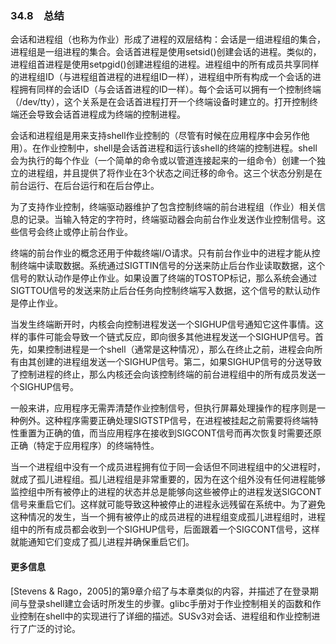 ### 34.8　总结

会话和进程组（也称为作业）形成了进程的双层结构：会话是一组进程组的集合，进程组是一组进程的集合。会话首进程是使用setsid()创建会话的进程。类似的，进程组首进程是使用setpgid()创建进程组的进程。进程组中的所有成员共享同样的进程组ID（与进程组首进程的进程组ID一样），进程组中所有构成一个会话的进程拥有同样的会话ID（与会话首进程的ID一样）。每个会话可以拥有一个控制终端（/dev/tty），这个关系是在会话首进程打开一个终端设备时建立的。打开控制终端还会导致会话首进程成为终端的控制进程。

会话和进程组是用来支持shell作业控制的（尽管有时候在应用程序中会另作他用）。在作业控制中，shell是会话首进程和运行该shell的终端的控制进程。shell会为执行的每个作业（一个简单的命令或以管道连接起来的一组命令）创建一个独立的进程组，并且提供了将作业在3个状态之间迁移的命令。这三个状态分别是在前台运行、在后台运行和在后台停止。

为了支持作业控制，终端驱动器维护了包含控制终端的前台进程组（作业）相关信息的记录。当输入特定的字符时，终端驱动器会向前台作业发送作业控制信号。这些信号会终止或停止前台作业。

终端的前台作业的概念还用于仲裁终端I/O请求。只有前台作业中的进程才能从控制终端中读取数据。系统通过SIGTTIN信号的分送来防止后台作业读取数据，这个信号的默认动作是停止作业。如果设置了终端的TOSTOP标记，那么系统会通过SIGTTOU信号的发送来防止后台任务向控制终端写入数据，这个信号的默认动作是停止作业。

当发生终端断开时，内核会向控制进程发送一个SIGHUP信号通知它这件事情。这样的事件可能会导致一个链式反应，即向很多其他进程发送一个SIGHUP信号。首先，如果控制进程是一个shell（通常是这种情况），那么在终止之前，进程会向所有由其创建的进程组发送一个SIGHUP信号。第二，如果SIGHUP信号的分送导致了控制进程的终止，那么内核还会向该控制终端的前台进程组中的所有成员发送一个SIGHUP信号。

一般来讲，应用程序无需弄清楚作业控制信号，但执行屏幕处理操作的程序则是一种例外。这种程序需要正确处理SIGTSTP信号，在进程被挂起之前需要将终端特性重置为正确的值，而当应用程序在接收到SIGCONT信号而再次恢复时需要还原正确（特定于应用程序）的终端特性。

当一个进程组中没有一个成员进程拥有位于同一会话但不同进程组中的父进程时，就成了孤儿进程组。孤儿进程组是非常重要的，因为在这个组外没有任何进程能够监控组中所有被停止的进程的状态并总是能够向这些被停止的进程发送SIGCONT信号来重启它们。这样就可能导致这种被停止的进程永远残留在系统中。为了避免这种情况的发生，当一个拥有被停止的成员进程的进程组变成孤儿进程组时，进程组中的所有成员都会收到一个SIGHUP信号，后面跟着一个SIGCONT信号，这样就能通知它们变成了孤儿进程并确保重启它们。

#### 更多信息

[Stevens & Rago，2005]的第9章介绍了与本章类似的内容，并描述了在登录期间与登录shell建立会话时所发生的步骤。glibc手册对于作业控制相关的函数和作业控制在shell中的实现进行了详细的描述。SUSv3对会话、进程组和作业控制进行了广泛的讨论。

